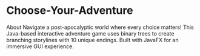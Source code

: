 # Choose-Your-Adventure
About Navigate a post-apocalyptic world where every choice matters! This Java-based interactive adventure game uses binary trees to create branching storylines with 10 unique endings. Built with JavaFX for an immersive GUI experience.
